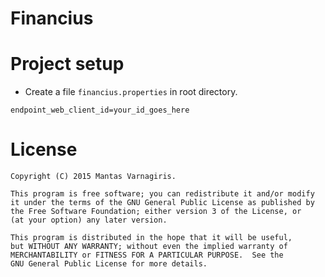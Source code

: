 # Financius
# Project setup
- Create a file `financius.properties` in root directory.

```
endpoint_web_client_id=your_id_goes_here
```

# License
```
Copyright (C) 2015 Mantas Varnagiris.
 
This program is free software; you can redistribute it and/or modify
it under the terms of the GNU General Public License as published by
the Free Software Foundation; either version 3 of the License, or
(at your option) any later version.

This program is distributed in the hope that it will be useful,
but WITHOUT ANY WARRANTY; without even the implied warranty of
MERCHANTABILITY or FITNESS FOR A PARTICULAR PURPOSE.  See the
GNU General Public License for more details.
```
